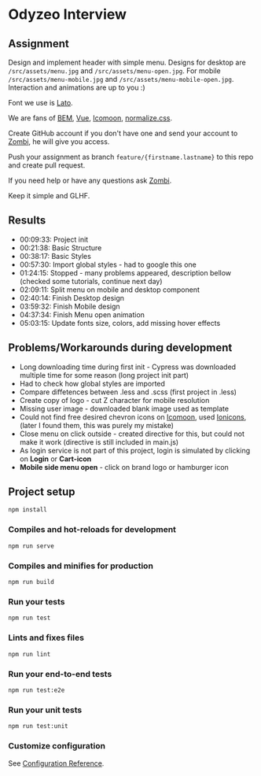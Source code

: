 # Odyzeo Interview

## Assignment
Design and implement header with simple menu. Designs for desktop are `/src/assets/menu.jpg` 
and `/src/assets/menu-open.jpg`. For mobile `/src/assets/menu-mobile.jpg` and 
`/src/assets/menu-mobile-open.jpg`. Interaction and animations are up to you :)

Font we use is
[Lato](https://fonts.google.com/specimen/Lato?selection.family=Lato).

We are fans of [BEM](http://getbem.com/), [Vue](https://vuejs.org/v2/style-guide/),
[Icomoon](https://icomoon.io/app/#/select), [normalize.css](https://github.com/necolas/normalize.css/).

Create GitHub account if you don't have one and send your account to [Zombi](mailto:tomas.zamba@odyzeo.com), he will give you access.

Push your assignment as branch `feature/{firstname.lastname}` to this repo and create pull request.

If you need help or have any questions ask [Zombi](mailto:tomas.zamba@odyzeo.com).

Keep it simple and GLHF.

## Results
- 00:09:33: Project init
- 00:21:38: Basic Structure
- 00:38:17: Basic Styles
- 00:57:30: Import global styles - had to google this one
- 01:24:15: Stopped - many problems appeared, description bellow (checked some tutorials, continue next day)
- 02:09:11: Split menu on mobile and desktop component
- 02:40:14: Finish Desktop design
- 03:59:32: Finish Mobile design
- 04:37:34: Finish Menu open animation
- 05:03:15: Update fonts size, colors, add missing hover effects

## Problems/Workarounds during development
- Long downloading time during first init - Cypress was downloaded multiple time for some reason (long project init part)
- Had to check how global styles are imported
- Compare diffetences between .less and .scss (first project in .less)
- Create copy of logo - cut Z character for mobile resolution
- Missing user image - downloaded blank image used as template
- Could not find free desired chevron icons on [Icomoon](https://icomoon.io/app/#/select), used [Ionicons](https://ionicons.com/), (later I found them, this was purely my mistake)
- Close menu on click outside - created directive for this, but could not make it work (directive is still included in main.js)
- As login service is not part of this project, login is simulated by clicking on **Login** or **Cart-icon**
- **Mobile side menu open** - click on brand logo or hamburger icon


## Project setup
```
npm install
```

### Compiles and hot-reloads for development
```
npm run serve
```

### Compiles and minifies for production
```
npm run build
```

### Run your tests
```
npm run test
```

### Lints and fixes files
```
npm run lint
```

### Run your end-to-end tests
```
npm run test:e2e
```

### Run your unit tests
```
npm run test:unit
```

### Customize configuration
See [Configuration Reference](https://cli.vuejs.org/config/).
